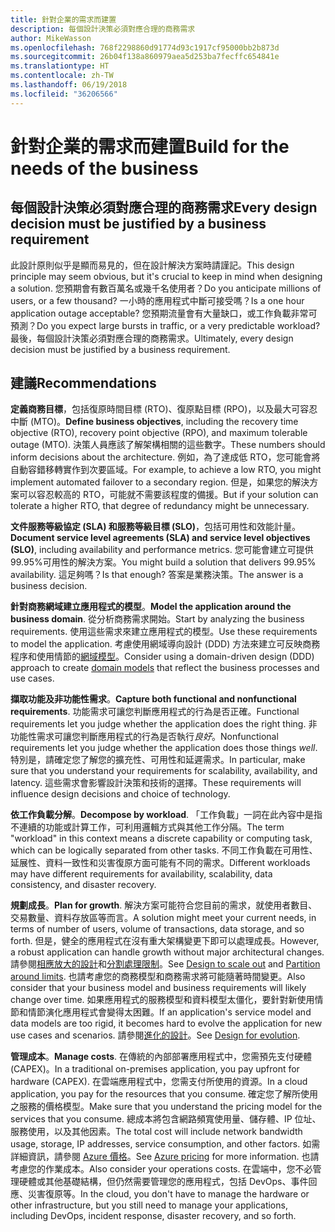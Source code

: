 ```yaml
---
title: 針對企業的需求而建置
description: 每個設計決策必須對應合理的商務需求
author: MikeWasson
ms.openlocfilehash: 768f2298860d91774d93c1917cf95000bb2b873d
ms.sourcegitcommit: 26b04f138a860979aea5d253ba7fecffc654841e
ms.translationtype: HT
ms.contentlocale: zh-TW
ms.lasthandoff: 06/19/2018
ms.locfileid: "36206566"
---
```

# <a name="build-for-the-needs-of-the-business"></a><span data-ttu-id="6f4b0-103">針對企業的需求而建置</span><span class="sxs-lookup"><span data-stu-id="6f4b0-103">Build for the needs of the business</span></span>

## <a name="every-design-decision-must-be-justified-by-a-business-requirement"></a><span data-ttu-id="6f4b0-104">每個設計決策必須對應合理的商務需求</span><span class="sxs-lookup"><span data-stu-id="6f4b0-104">Every design decision must be justified by a business requirement</span></span>

<span data-ttu-id="6f4b0-105">此設計原則似乎是顯而易見的，但在設計解決方案時請謹記。</span><span class="sxs-lookup"><span data-stu-id="6f4b0-105">This design principle may seem obvious, but it's crucial to keep in mind when designing a solution.</span></span> <span data-ttu-id="6f4b0-106">您預期會有數百萬名或幾千名使用者？</span><span class="sxs-lookup"><span data-stu-id="6f4b0-106">Do you anticipate millions of users, or a few thousand?</span></span> <span data-ttu-id="6f4b0-107">一小時的應用程式中斷可接受嗎？</span><span class="sxs-lookup"><span data-stu-id="6f4b0-107">Is a one hour application outage acceptable?</span></span> <span data-ttu-id="6f4b0-108">您預期流量會有大量缺口，或工作負載非常可預測？</span><span class="sxs-lookup"><span data-stu-id="6f4b0-108">Do you expect large bursts in traffic, or a very predictable workload?</span></span> <span data-ttu-id="6f4b0-109">最後，每個設計決策必須對應合理的商務需求。</span><span class="sxs-lookup"><span data-stu-id="6f4b0-109">Ultimately, every design decision must be justified by a business requirement.</span></span> 

## <a name="recommendations"></a><span data-ttu-id="6f4b0-110">建議</span><span class="sxs-lookup"><span data-stu-id="6f4b0-110">Recommendations</span></span>

<span data-ttu-id="6f4b0-111">**定義商務目標**，包括復原時間目標 (RTO)、復原點目標 (RPO)，以及最大可容忍中斷 (MTO)。</span><span class="sxs-lookup"><span data-stu-id="6f4b0-111">**Define business objectives**, including the recovery time objective (RTO), recovery point objective (RPO), and maximum tolerable outage (MTO).</span></span> <span data-ttu-id="6f4b0-112">決策人員應該了解架構相關的這些數字。</span><span class="sxs-lookup"><span data-stu-id="6f4b0-112">These numbers should inform decisions about the architecture.</span></span> <span data-ttu-id="6f4b0-113">例如，為了達成低 RTO，您可能會將自動容錯移轉實作到次要區域。</span><span class="sxs-lookup"><span data-stu-id="6f4b0-113">For example, to achieve a low RTO, you might implement automated failover to a secondary region.</span></span> <span data-ttu-id="6f4b0-114">但是，如果您的解決方案可以容忍較高的 RTO，可能就不需要該程度的備援。</span><span class="sxs-lookup"><span data-stu-id="6f4b0-114">But if your solution can tolerate a higher RTO, that degree of redundancy might be unnecessary.</span></span>

<span data-ttu-id="6f4b0-115">**文件服務等級協定 (SLA) 和服務等級目標 (SLO)**，包括可用性和效能計量。</span><span class="sxs-lookup"><span data-stu-id="6f4b0-115">**Document service level agreements (SLA) and service level objectives (SLO)**, including availability and performance metrics.</span></span> <span data-ttu-id="6f4b0-116">您可能會建立可提供 99.95%可用性的解決方案。</span><span class="sxs-lookup"><span data-stu-id="6f4b0-116">You might build a solution that delivers 99.95% availability.</span></span> <span data-ttu-id="6f4b0-117">這足夠嗎？</span><span class="sxs-lookup"><span data-stu-id="6f4b0-117">Is that enough?</span></span> <span data-ttu-id="6f4b0-118">答案是業務決策。</span><span class="sxs-lookup"><span data-stu-id="6f4b0-118">The answer is a business decision.</span></span> 

<span data-ttu-id="6f4b0-119">**針對商務網域建立應用程式的模型**。</span><span class="sxs-lookup"><span data-stu-id="6f4b0-119">**Model the application around the business domain**.</span></span> <span data-ttu-id="6f4b0-120">從分析商務需求開始。</span><span class="sxs-lookup"><span data-stu-id="6f4b0-120">Start by analyzing the business requirements.</span></span> <span data-ttu-id="6f4b0-121">使用這些需求來建立應用程式的模型。</span><span class="sxs-lookup"><span data-stu-id="6f4b0-121">Use these requirements to model the application.</span></span> <span data-ttu-id="6f4b0-122">考慮使用網域導向設計 (DDD) 方法來建立可反映商務程序和使用情節的[網域模型][domain-model]。</span><span class="sxs-lookup"><span data-stu-id="6f4b0-122">Consider using a domain-driven design (DDD) approach to create [domain models][domain-model] that reflect the business processes and use cases.</span></span> 

<span data-ttu-id="6f4b0-123">**擷取功能及非功能性需求**。</span><span class="sxs-lookup"><span data-stu-id="6f4b0-123">**Capture both functional and nonfunctional requirements**.</span></span> <span data-ttu-id="6f4b0-124">功能需求可讓您判斷應用程式的行為是否正確。</span><span class="sxs-lookup"><span data-stu-id="6f4b0-124">Functional requirements let you judge whether the application does the right thing.</span></span> <span data-ttu-id="6f4b0-125">非功能性需求可讓您判斷應用程式的行為是否執行*良好*。</span><span class="sxs-lookup"><span data-stu-id="6f4b0-125">Nonfunctional requirements let you judge whether the application does those things *well*.</span></span> <span data-ttu-id="6f4b0-126">特別是，請確定您了解您的擴充性、可用性和延遲需求。</span><span class="sxs-lookup"><span data-stu-id="6f4b0-126">In particular, make sure that you understand your requirements for scalability, availability, and latency.</span></span> <span data-ttu-id="6f4b0-127">這些需求會影響設計決策和技術的選擇。</span><span class="sxs-lookup"><span data-stu-id="6f4b0-127">These requirements will influence design decisions and choice of technology.</span></span>

<span data-ttu-id="6f4b0-128">**依工作負載分解**。</span><span class="sxs-lookup"><span data-stu-id="6f4b0-128">**Decompose by workload**.</span></span> <span data-ttu-id="6f4b0-129">「工作負載」一詞在此內容中是指不連續的功能或計算工作，可利用邏輯方式與其他工作分隔。</span><span class="sxs-lookup"><span data-stu-id="6f4b0-129">The term "workload" in this context means a discrete capability or computing task, which can be logically separated from other tasks.</span></span> <span data-ttu-id="6f4b0-130">不同工作負載在可用性、延展性、資料一致性和災害復原方面可能有不同的需求。</span><span class="sxs-lookup"><span data-stu-id="6f4b0-130">Different workloads may have different requirements for availability, scalability, data consistency, and disaster recovery.</span></span> 

<span data-ttu-id="6f4b0-131">**規劃成長**。</span><span class="sxs-lookup"><span data-stu-id="6f4b0-131">**Plan for growth**.</span></span> <span data-ttu-id="6f4b0-132">解決方案可能符合您目前的需求，就使用者數目、交易數量、資料存放區等而言。</span><span class="sxs-lookup"><span data-stu-id="6f4b0-132">A solution might meet your current needs, in terms of number of users, volume of transactions, data storage, and so forth.</span></span> <span data-ttu-id="6f4b0-133">但是，健全的應用程式在沒有重大架構變更下即可以處理成長。</span><span class="sxs-lookup"><span data-stu-id="6f4b0-133">However, a robust application can handle growth without major architectural changes.</span></span> <span data-ttu-id="6f4b0-134">請參閱[相應放大的設計](scale-out.md)和[分割處理限制](partition.md)。</span><span class="sxs-lookup"><span data-stu-id="6f4b0-134">See [Design to scale out](scale-out.md) and [Partition around limits](partition.md).</span></span> <span data-ttu-id="6f4b0-135">也請考慮您的商務模型和商務需求將可能隨著時間變更。</span><span class="sxs-lookup"><span data-stu-id="6f4b0-135">Also consider that your business model and business requirements will likely change over time.</span></span> <span data-ttu-id="6f4b0-136">如果應用程式的服務模型和資料模型太僵化，要針對新使用情節和情節演化應用程式會變得太困難。</span><span class="sxs-lookup"><span data-stu-id="6f4b0-136">If an application's service model and data models are too rigid, it becomes hard to evolve the application for new use cases and scenarios.</span></span> <span data-ttu-id="6f4b0-137">請參閱[進化的設計](design-for-evolution.md)。</span><span class="sxs-lookup"><span data-stu-id="6f4b0-137">See [Design for evolution](design-for-evolution.md).</span></span>

<span data-ttu-id="6f4b0-138">**管理成本**。</span><span class="sxs-lookup"><span data-stu-id="6f4b0-138">**Manage costs**.</span></span> <span data-ttu-id="6f4b0-139">在傳統的內部部署應用程式中，您需預先支付硬體 (CAPEX)。</span><span class="sxs-lookup"><span data-stu-id="6f4b0-139">In a traditional on-premises application, you pay upfront for hardware (CAPEX).</span></span> <span data-ttu-id="6f4b0-140">在雲端應用程式中，您需支付所使用的資源。</span><span class="sxs-lookup"><span data-stu-id="6f4b0-140">In a cloud application, you pay for the resources that you consume.</span></span> <span data-ttu-id="6f4b0-141">確定您了解所使用之服務的價格模型。</span><span class="sxs-lookup"><span data-stu-id="6f4b0-141">Make sure that you understand the pricing model for the services that you consume.</span></span> <span data-ttu-id="6f4b0-142">總成本將包含網路頻寬使用量、儲存體、IP 位址、服務使用，以及其他因素。</span><span class="sxs-lookup"><span data-stu-id="6f4b0-142">The total cost will include network bandwidth usage, storage, IP addresses, service consumption, and other factors.</span></span> <span data-ttu-id="6f4b0-143">如需詳細資訊，請參閱 [Azure 價格][pricing]。</span><span class="sxs-lookup"><span data-stu-id="6f4b0-143">See [Azure pricing][pricing] for more information.</span></span> <span data-ttu-id="6f4b0-144">也請考慮您的作業成本。</span><span class="sxs-lookup"><span data-stu-id="6f4b0-144">Also consider your operations costs.</span></span> <span data-ttu-id="6f4b0-145">在雲端中，您不必管理硬體或其他基礎結構，但仍然需要管理您的應用程式，包括 DevOps、事件回應、災害復原等。</span><span class="sxs-lookup"><span data-stu-id="6f4b0-145">In the cloud, you don't have to manage the hardware or other infrastructure, but you still need to manage your applications, including DevOps, incident response, disaster recovery, and so forth.</span></span> 

[domain-model]: https://martinfowler.com/eaaCatalog/domainModel.html
[pricing]: https://azure.microsoft.com/pricing/
